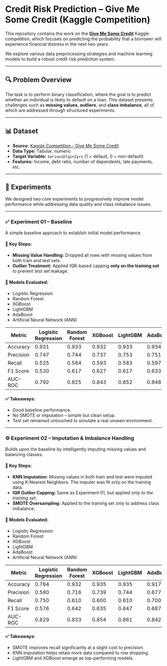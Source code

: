 # Credit Risk Prediction – Give Me Some Credit (Kaggle Competition)

This repository contains the work on the [**Give Me Some Credit**](https://www.kaggle.com/competitions/GiveMeSomeCredit) Kaggle competition, which focuses on predicting the probability that a borrower will experience financial distress in the next two years.

We explore various data preprocessing strategies and machine learning models to build a robust credit risk prediction system.

---

## 🔍 Problem Overview

The task is to perform binary classification, where the goal is to predict whether an individual is likely to default on a loan. This dataset presents challenges such as **missing values**, **outliers**, and **class imbalance**, all of which are addressed through structured experiments.

---

## 📊 Dataset

- **Source:** [Kaggle Competition - Give Me Some Credit](https://www.kaggle.com/competitions/GiveMeSomeCredit)
- **Data Type:** Tabular, numeric
- **Target Variable:** `SeriousDlqin2yrs` (1 = default, 0 = non-default)
- **Features:** Income, debt ratio, number of dependents, late payments, etc.

---

## 🧪 Experiments

We designed two core experiments to progressively improve model performance while addressing data quality and class imbalance issues.

---

### ✅ Experiment 01 – Baseline

A simple baseline approach to establish initial model performance.

#### 🔧 Key Steps:
- **Missing Value Handling:** Dropped all rows with missing values from both train and test sets.
- **Outlier Treatment:** Applied IQR-based capping **only on the training set** to prevent test set leakage.

#### 🤖 Models Evaluated:
- Logistic Regression
- Random Forest
- XGBoost
- LightGBM
- AdaBoost
- Artificial Neural Network (ANN)

| Metric       | Logistic Regression | Random Forest | XGBoost | LightGBM | AdaBoost | ANN   |
|--------------|---------------------|---------------|---------|----------|----------|--------|
| Accuracy     | 0.931               | 0.933         | 0.932   | 0.933    | 0.934    | 0.933  |
| Precision    | 0.747               | 0.744         | 0.737   | 0.753    | 0.751    | 0.746  |
| Recall       | 0.525               | 0.584         | 0.593   | 0.583    | 0.597    | 0.583  |
| F1 Score     | 0.530               | 0.617         | 0.627   | 0.617    | 0.633    | 0.616  |
| AUC-ROC      | 0.792               | 0.825         | 0.843   | 0.852    | 0.848    | 0.852  |

#### ✅ Takeaways:
- Good baseline performance.
- No SMOTE or imputation – simple but clean setup.
- Test set remained untouched to simulate a real unseen environment.

---

### ⚙️ Experiment 02 – Imputation & Imbalance Handling

Builds upon the baseline by intelligently imputing missing values and balancing classes.

#### 🔧 Key Steps:
- **KNN Imputation:** Missing values in both train and test were imputed using K-Nearest Neighbors. The imputer was fit only on the training data.
- **IQR Outlier Capping:** Same as Experiment 01, but applied *only to the training set*.
- **SMOTE Oversampling:** Applied to the training set only to address class imbalance.

#### 🤖 Models Evaluated:
- Logistic Regression
- Random Forest
- XGBoost
- LightGBM
- AdaBoost
- Artificial Neural Network (ANN)

| Metric       | Logistic Regression | Random Forest | XGBoost | LightGBM | AdaBoost | ANN   |
|--------------|---------------------|---------------|---------|----------|----------|--------|
| Accuracy     | 0.764               | 0.932         | 0.935   | 0.935    | 0.917    | 0.906  |
| Precision    | 0.580               | 0.716         | 0.739   | 0.744    | 0.677    | 0.654  |
| Recall       | 0.750               | 0.610         | 0.600   | 0.610    | 0.700    | 0.699  |
| F1 Score     | 0.576               | 0.642         | 0.635   | 0.647    | 0.687    | 0.672  |
| AUC-ROC      | 0.829               | 0.833         | 0.854   | 0.861    | 0.842    | 0.836  |

#### ✅ Takeaways:
- SMOTE improves recall significantly at a slight cost to precision.
- KNN imputation helps retain more data compared to row dropping.
- LightGBM and XGBoost emerge as top-performing models.
